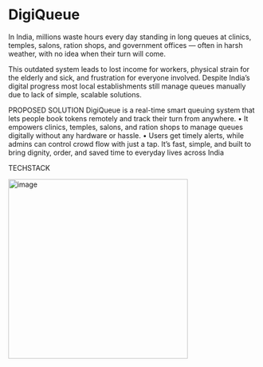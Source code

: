 # DigiQueue
In India, millions waste hours every day standing in long queues at clinics, temples, salons, ration shops, 
and government offices — often in harsh weather, with no idea when their turn will come.

This outdated system leads to lost income for workers, physical strain for the elderly and sick, and 
frustration for everyone involved. Despite India’s digital progress most local establishments still manage  queues manually due to lack of simple, scalable solutions.

PROPOSED SOLUTION 
 DigiQueue
 is a real-time smart queuing system that lets people book tokens remotely 
and track their turn from anywhere. 
• It empowers clinics, temples, salons, and ration shops to manage queues digitally 
without any hardware or hassle.
 • Users get timely alerts, while admins can control crowd flow with just a tap.  It’s fast, 
simple, and built to bring dignity, order, and saved time to everyday lives across India

TECHSTACK

<img width="360" alt="image" src="https://github.com/user-attachments/assets/adae6434-c4cf-40fb-b256-73a3cfd9297d" />


